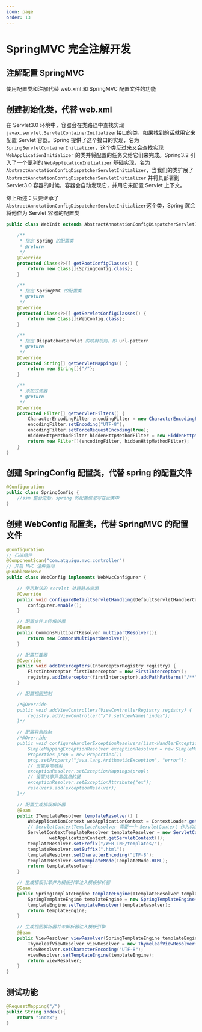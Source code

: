 ```yaml
---
icon: page
order: 13
---
```

# SpringMVC 完全注解开发

## 注解配置 SpringMVC

使用配置类和注解代替 web.xml 和 SpringMVC 配置文件的功能

## 创建初始化类，代替 web.xml

在 Servlet3.0 环境中，容器会在类路径中查找实现 `javax.servlet.ServletContainerInitializer`接口的类，如果找到的话就用它来配置 Servlet 容器。Spring 提供了这个接口的实现，名为`SpringServletContainerInitializer`，这个类反过来又会查找实现 `WebApplicationInitializer` 的类并将配置的任务交给它们来完成。Spring3.2 引入了一个便利的 `WebApplicationInitializer` 基础实现，名为 `AbstractAnnotationConfigDispatcherServletInitializer`，当我们的类扩展了 `AbstractAnnotationConfigDispatcherServletInitializer` 并将其部署到 Servlet3.0 容器的时候，容器会自动发现它，并用它来配置 Servlet 上下文。

综上所述：只要继承了`AbstractAnnotationConfigDispatcherServletInitializer`这个类，Spring 就会将他作为 Servlet 容器的配置类

```java
public class WebInit extends AbstractAnnotationConfigDispatcherServletInitializer {

    /**
     * 指定 spring 的配置类
     * @return
     */
    @Override
    protected Class<?>[] getRootConfigClasses() {
        return new Class[]{SpringConfig.class};
    }

    /**
     * 指定 SpringMVC 的配置类
     * @return
     */
    @Override
    protected Class<?>[] getServletConfigClasses() {
        return new Class[]{WebConfig.class};
    }

    /**
     * 指定 DispatcherServlet 的映射规则，即 url-pattern
     * @return
     */
    @Override
    protected String[] getServletMappings() {
        return new String[]{"/"};
    }

    /**
     * 添加过滤器
     * @return
     */
    @Override
    protected Filter[] getServletFilters() {
        CharacterEncodingFilter encodingFilter = new CharacterEncodingFilter();
        encodingFilter.setEncoding("UTF-8");
        encodingFilter.setForceRequestEncoding(true);
        HiddenHttpMethodFilter hiddenHttpMethodFilter = new HiddenHttpMethodFilter();
        return new Filter[]{encodingFilter, hiddenHttpMethodFilter};
    }
}
```

## 创建 SpringConfig 配置类，代替 spring 的配置文件

```java
@Configuration
public class SpringConfig {
	//ssm 整合之后，spring 的配置信息写在此类中
}
```

## 创建 WebConfig 配置类，代替 SpringMVC 的配置文件

```java
@Configuration
// 扫描组件
@ComponentScan("com.atguigu.mvc.controller")
// 开启 MVC 注解驱动
@EnableWebMvc
public class WebConfig implements WebMvcConfigurer {

    // 使用默认的 servlet 处理静态资源
    @Override
    public void configureDefaultServletHandling(DefaultServletHandlerConfigurer configurer) {
        configurer.enable();
    }

    // 配置文件上传解析器
    @Bean
    public CommonsMultipartResolver multipartResolver(){
        return new CommonsMultipartResolver();
    }

    // 配置拦截器
    @Override
    public void addInterceptors(InterceptorRegistry registry) {
        FirstInterceptor firstInterceptor = new FirstInterceptor();
        registry.addInterceptor(firstInterceptor).addPathPatterns("/**");
    }

    // 配置视图控制

    /*@Override
    public void addViewControllers(ViewControllerRegistry registry) {
        registry.addViewController("/").setViewName("index");
    }*/

    // 配置异常映射
    /*@Override
    public void configureHandlerExceptionResolvers(List<HandlerExceptionResolver> resolvers) {
        SimpleMappingExceptionResolver exceptionResolver = new SimpleMappingExceptionResolver();
        Properties prop = new Properties();
        prop.setProperty("java.lang.ArithmeticException", "error");
        // 设置异常映射
        exceptionResolver.setExceptionMappings(prop);
        // 设置共享异常信息的键
        exceptionResolver.setExceptionAttribute("ex");
        resolvers.add(exceptionResolver);
    }*/

    // 配置生成模板解析器
    @Bean
    public ITemplateResolver templateResolver() {
        WebApplicationContext webApplicationContext = ContextLoader.getCurrentWebApplicationContext();
        // ServletContextTemplateResolver 需要一个 ServletContext 作为构造参数，可通过 WebApplicationContext 的方法获得
        ServletContextTemplateResolver templateResolver = new ServletContextTemplateResolver(
                webApplicationContext.getServletContext());
        templateResolver.setPrefix("/WEB-INF/templates/");
        templateResolver.setSuffix(".html");
        templateResolver.setCharacterEncoding("UTF-8");
        templateResolver.setTemplateMode(TemplateMode.HTML);
        return templateResolver;
    }

    // 生成模板引擎并为模板引擎注入模板解析器
    @Bean
    public SpringTemplateEngine templateEngine(ITemplateResolver templateResolver) {
        SpringTemplateEngine templateEngine = new SpringTemplateEngine();
        templateEngine.setTemplateResolver(templateResolver);
        return templateEngine;
    }

    // 生成视图解析器并未解析器注入模板引擎
    @Bean
    public ViewResolver viewResolver(SpringTemplateEngine templateEngine) {
        ThymeleafViewResolver viewResolver = new ThymeleafViewResolver();
        viewResolver.setCharacterEncoding("UTF-8");
        viewResolver.setTemplateEngine(templateEngine);
        return viewResolver;
    }
}
```

## 测试功能

```java
@RequestMapping("/")
public String index(){
    return "index";
}
```
